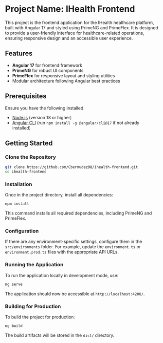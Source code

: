 # Project Name: IHealth Frontend

This project is the frontend application for the IHealth healthcare platform, built with Angular 17 and styled using PrimeNG and PrimeFlex. It is designed to provide a user-friendly interface for healthcare-related operations, ensuring responsive design and an accessible user experience.

## Features

- **Angular 17** for frontend framework
- **PrimeNG** for robust UI components
- **PrimeFlex** for responsive layout and styling utilities
- Modular architecture following Angular best practices

## Prerequisites

Ensure you have the following installed:
- [Node.js](https://nodejs.org/) (version 18 or higher)
- [Angular CLI](https://angular.io/cli) (run `npm install -g @angular/cli@17` if not already installed)

## Getting Started

### Clone the Repository

```bash
git clone https://github.com/Cbermudez98/ihealth-frontend.git
cd ihealth-frontend
```

### Installation

Once in the project directory, install all dependencies:

```bash
npm install
```

This command installs all required dependencies, including PrimeNG and PrimeFlex.

### Configuration

If there are any environment-specific settings, configure them in the `src/environments` folder. For example, update the `environment.ts` or `environment.prod.ts` files with the appropriate API URLs.

### Running the Application

To run the application locally in development mode, use:

```bash
ng serve
```

The application should now be accessible at `http://localhost:4200/`.

### Building for Production

To build the project for production:

```bash
ng build
```

The build artifacts will be stored in the `dist/` directory.
